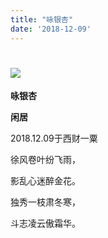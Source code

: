 ```yaml
---
title: "咏银杏"
date: '2018-12-09'
---
```

  #  ![](/images/heshui.jpg)
  
  **咏银杏**
  
  **闲居**
  
2018.12.09于西财一粟 

徐风卷叶纷飞雨， 

影乱心迷醉金花。 

独秀一枝肃冬寒， 

斗志凌云傲霜华。 
